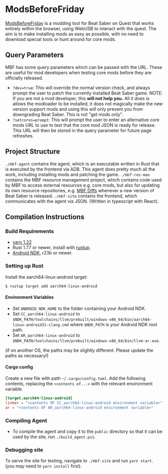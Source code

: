 # ModsBeforeFriday

[ModsBeforeFriday](https://lauriethefish.github.io/ModsBeforeFriday/) is a modding tool for Beat Saber on Quest that works entirely within the browser, using WebUSB to interact with the quest. The aim is to make installing mods as easy as possible, with no need to download special tools or hunt around for core mods.

## Query Parameters
MBF has some query parameters which can be passed with the URL. These are useful for mod developers when testing core mods before they are officially released.
- `?dev=true`: This will override the normal version check, and always prompt the user to patch the currently installed Beat Saber game. NOTE: If you are not a mod developer, this **will not help you.** All it does is allows the modloader to be installed, it does not magically make the new version support mods and using this will only prevent you from downgrading Beat Saber. This is not "get mods only".
- `?setcores=prompt`: This will prompt the user to enter an alternative core mods URL to use to test that the core mod JSON is ready for release. This URL will then be stored in the query parameter for future page refreshes.

## Project Structure

`./mbf-agent` contains the agent, which is an executable written in Rust that is executed by the frontend via ADB. This agent does pretty much all the work, including installing mods and patching the game.
`./mbf-res-man` contains the MBF resource management project, which contains code used by MBF to access external resources e.g. core mods, but also for updating its own resource repositories, e.g. [MBF Diffs](https://github.com/Lauriethefish/mbf-diffs/releases) whenever a new version of Beat Saber is released.
`./mbf-site` contains the frontend, which communicates with the agent via JSON. (Written in typescript with React).

## Compilation Instructions
### Build Requirements
- [yarn 1.22](https://classic.yarnpkg.com/lang/en/docs/install/)
- Rust 1.77 or newer, install with [rustup](https://rustup.rs/).
- [Android NDK](https://developer.android.com/ndk/downloads), r23b or newer.

### Setting up Rust
Install the aarch64-linux-android target:

```$ rustup target add aarch64-linux-android```

#### Environment Variables
- Set `ANDROID_NDK_HOME` to the folder containing your Android NDK.
- Set `CC_aarch64-linux-android` to `$NDK_PATH/toolchains/llvm/prebuilt/windows-x86_64/bin/aarch64-linux-android31-clang.cmd` where `$NDK_PATH` is your Android NDK root path.
- Set `AR_aarch64-linux-android` to `$NDK_PATH/toolchains/llvm/prebuilt/windows-x86_64/bin/llvm-ar.exe`.

(if on another OS, the paths may be slightly different. Please update the paths as necessary!)
#### Cargo config
Create a new file with path `~/.cargo/config.toml`. Add the following contents, replacing the `<contents of...>` with the relevant environment variable.
```toml
[target.aarch64-linux-android]
linker = "<contents OF CC_aarch64-linux-android environment variable>"
ar = "<contents OF AR_aarch64-linux-android environment variable>"
```

### Compiling Agent
- To compile the agent and copy it to the `public` directory so that it can be used by the site, run `./build_agent.ps1`.

### Debugging site
To serve the site for testing, navigate to `./mbf-site` and run `yarn start`.
(you may need to `yarn install` first).